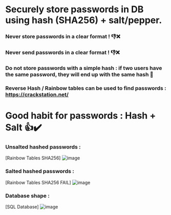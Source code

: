 # Securely store passwords in DB using hash (SHA256) + salt/pepper.

### Never store passwords in a clear format ! 👎❌

### Never send passwords in a clear format ! 👎❌

### Do not store passwords with a simple hash : if two users have the same password, they will end up with the same hash 🚱

### Reverse Hash / Rainbow tables can be used to find passwords : https://crackstation.net/

# Good habit for passwords : Hash + Salt 👍✔️

### Unsalted hashed passwords :
[Rainbow Tables SHA256] ![image]()

### Salted hashed passwords :
[Rainbow Tables SHA256 FAIL] ![image]()

### Database shape : 
[SQL Database] ![image]()

